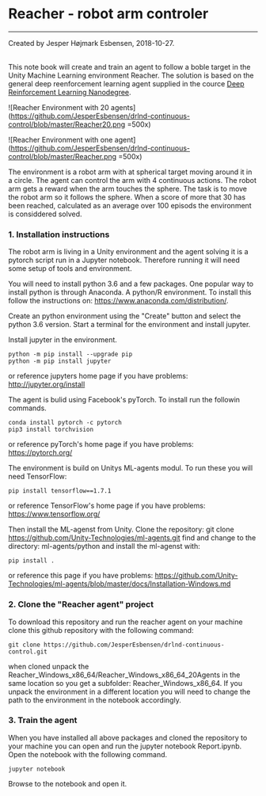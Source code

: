 # Reacher - robot arm controler

---
Created by Jesper Højmark Esbensen, 2018-10-27.<br>
<br>

This note book will create and train an agent to follow a boble target in the Unity Machine Learning environment Reacher. The solution is based on the general deep reenforcement learning agent supplied in the cource [Deep Reinforcement Learning Nanodegree](https://www.udacity.com/course/deep-reinforcement-learning-nanodegree--nd893).

![Reacher Environment with 20 agents](https://github.com/JesperEsbensen/drlnd-continuous-control/blob/master/Reacher20.png =500x)

![Reacher Environment with one agent](https://github.com/JesperEsbensen/drlnd-continuous-control/blob/master/Reacher.png =500x)


The environment is a robot arm with at spherical target moving around it in a circle. The agent can control the arm with 4 continuous actions. The robot arm gets a reward when the arm touches the sphere. The task is to move the robot arm so it follows the sphere. When a score of more that 30 has been reached, calculated as an average over 100 episods the environment is considdered solved.<br>


### 1. Installation instructions

The robot arm is living in a Unity environment and the agent solving it is a pytorch script run in a Jupyter notebook. Therefore running it will need some setup of tools and environment.

You will need to install python 3.6 and a few packages. One popular way to install python is through Anaconda. A python/R environment. To install this follow the instructions on: https://www.anaconda.com/distribution/.

Create an python environment using the "Create" button and select the python 3.6 version. Start a terminal for the environment and install jupyter.

Install jupyter in the environment. 

    python -m pip install --upgrade pip
    python -m pip install jupyter
   
or reference jupyters home page if you have problems: http://jupyter.org/install

The agent is bulid using Facebook's pyTorch. To install run the followin commands.

    conda install pytorch -c pytorch 
    pip3 install torchvision
    
or reference pyTorch's home page if you have problems: https://pytorch.org/

The environment is build on Unitys ML-agents modul. To run these you will need TensorFlow:

    pip install tensorflow==1.7.1

or reference TensorFlow's home page if you have problems: https://www.tensorflow.org/

Then install the ML-agenst from Unity.
Clone the repository: git clone https://github.com/Unity-Technologies/ml-agents.git
find and change to the directory: ml-agents/python and install the ml-agenst with:

    pip install .

or reference this page if you have problems: https://github.com/Unity-Technologies/ml-agents/blob/master/docs/Installation-Windows.md


### 2. Clone the "Reacher agent" project

To download this repository and run the reacher agent on your machine clone this github repository with the following command:

    git clone https://github.com/JesperEsbensen/drlnd-continuous-control.git

when cloned unpack the Reacher_Windows_x86_64/Reacher_Windows_x86_64_20Agents in the same location so you get a subfolder: Reacher_Windows_x86_64. If you unpack the environment in a different location you will need to change the path to the environment in the notebook accordingly.

### 3. Train the agent

When you have installed all above packages and cloned the repository to your machine you can open and run the jupyter notebook Report.ipynb. Open the notebook with the following command.

    jupyter notebook
    
Browse to the notebook and open it.



